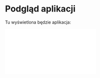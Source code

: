 <!DOCTYPE html>
<html>
<head>
    <title>Podgląd aplikacji</title>
</head>
<body>
    <h1>Podgląd aplikacji</h1>
    <p>Tu wyświetlona będzie aplikacja:</p>
    <iframe src="ścieżka-do-aplikacji.html" width="szerokość" height="wysokość" frameborder="0"></iframe>
</body>
</html>
